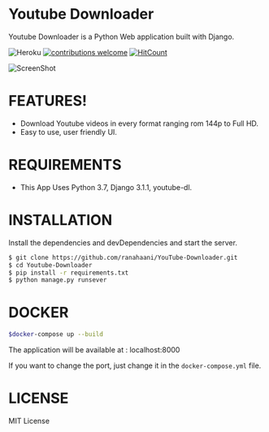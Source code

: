 # Youtube Downloader

Youtube Downloader is a Python Web application built with Django.

![Heroku](https://heroku-badge.herokuapp.com/?app=heroku-badge)
[![contributions welcome](https://img.shields.io/badge/contributions-welcome-brightgreen.svg?style=flat)](https://github.com/ranahaani/YouTube-Downloader/issues)
[![HitCount](http://hits.dwyl.com/ranahaani/YouTube-Downloader.svg)](http://hits.dwyl.com/ranahaani/YouTube-Downloader)

![ScreenShot](demo.png) 
# FEATURES!

  - Download Youtube videos in every format ranging rom 144p to Full HD.
  - Easy to use, user friendly UI.


# REQUIREMENTS
  - This App Uses Python 3.7, Django 3.1.1, youtube-dl.

# INSTALLATION

Install the dependencies and devDependencies and start the server.

```sh
$ git clone https://github.com/ranahaani/YouTube-Downloader.git
$ cd Youtube-Downloader
$ pip install -r requirements.txt
$ python manage.py runsever
```

# DOCKER
```sh
$docker-compose up --build
```
The application will be available at : localhost:8000

If you want to change the port, just change it in the ```docker-compose.yml``` file.
# LICENSE
MIT License
